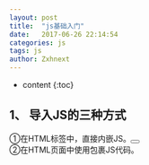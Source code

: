 ```yaml
---
layout: post
title:  "js基础入门"
date:   2017-06-26 22:14:54
categories: js
tags: js
author: Zxhnext
---
```


* content
{:toc}

## 1、 导入JS的三种方式
①在HTML标签中，直接内嵌JS。<button onclick=”func()”></button>  
②在HTML页面中使用<script></script>包裹JS代码。<script> JS代码 </ script >  
③引入外部的JS文件。<script  language=”javascript” src=”JS路径”></ script >  



## 2、 JS的常用数据类型
String 字符串 “str” ‘str’  
Boolean true/false  
Number 数值  
Object 对象  
Null 特殊的空值  
Undefined未定义(var声明了，但未赋值)  
## 3、 常用的数值函数
isNaN()：检测是一个变量，是否是非数值。先用Number()函数尝试转换，如果不能转为数值，则为NaN  
Number():
　　转换任何数据类型，为数值。  字符串含有其他字符，不能转。  null -> 0  
　　True=1 false=0   纯数值字符串=相应的数字  空字符串=0。   Undefined -> NaN  
ParseInt():将字符串转为整数类型。  
　　纯数值=数值，会抹掉小数点   空字符串 = NaN  
　　包含其他字符的字符串，会截取第一个非数值字符串前面的部分  
　　ParseInt只能转字符串，转其他类型，全是NaN  
## 4、JS中的运算符的优先级
（）  小括号最高  
！ ++ -- 单目运算符  
* / %  
+  -  
>  <  >=  <=  
== !=  
&&  与或同时存在时，&&比||高  
||  
= += -= *= /=   最低的是各种赋值  
## 5、if结构、循环结构、支持的判断结果
Boolean：false假  true真  
String：空字符串为假 一切非空为真  
Number： 0为假  一切非0为真  
Null、Undefined、NaN： 全为假  Object：全为真  
6、JS中的DOM
Document.getElementById/Name/TagName/ClassName(); //取元素节点  
GetAttribute(“属性名”);  setAttribute(“属性名”,”属性值”); // 取到、设置属性节点  
InnerText[=“文本”] : 取到/设置 文本节点  
InnerHTML[=”html代码”]: 取到/设置 元素内部的html代码  
tagName： 取到当前节点的标签名  
【修改样式系列】

.style.样式 = “样式值”    .style.cssText = “多个CSS键值对”  .className=”class名”  
【层次节点系列】

　　1 .childNodes：(数组)获取元素的所有子节点  .children  
　　2 .firstChild：获取元素的第一个子节点； firstElementChild  
　　3 .lastChild:获取元素的最后一个子节点； lastElementChild  
　　4 . parentNode:获取当前节点的父节点；  
　　5 .previousSibling:获取当前节点的前一个兄弟节点  
　　6 .nextSibling:获取当前节点的后一个兄弟节点  
　　7 . attributes:取到所有属性节点[数组]。  
【创建新增节点】

.createElement(“标签名”) 创建一个节点  .setAttribute(“”,””)给新节点设置属性
父节点.appendChild(node) 父节点最后追加新节点；  
父节点.insertBefore(newNode,oldNode) 在父节点的oldNode之前插入newNode  
需克隆节点.cloneNode(true/false);默认false：只克隆当前节点，而不克隆子节点；true：克隆所有子节点。  
【删除替换节点】

父节点.removeChild(childNode); 从父节点删除子节点  
父节点.replaceChild(newNode,oldNode); 用newNode替换掉oldNode；  
【HTML-DOM 操作表格】

1、表格对象  
①Rows: 取到所有行对象，数组格式；  
②InsertRow(index); 在index后面插入一个新行  
③DeleteRow(index); 删除表格第index+1行；  
2、行对象  
①Cells: 取到所有单元格对象，数组格式； rowIndex:返回当前行索引；  
②InsertCell(index): 在index个单元格后，插入一个新单元格；  
③DeleteCell(index): 删除index+1个单元格；  
3、单元格对象  
①cellIndex: 返回当前单元格索引；  
②InnerText、InnerHTML：设置单元文字内容。  
7、键盘事件&确定键盘按键  
1、键盘事件：keyDownàkeyPressàkeyUp  
2、长按时：不断的执行keyDownàkeyPress  
　　有keyDown，不一定有keyUp(当按键时，鼠标将焦点点走，就没有keyUp事件)  
3、确认一个按键的方法  
Dom.keyDown = function(e){         Var evn = e||window.event;      Var code = evn.keyCode||evn.charCode||evn.which;      If(code==13){  回车  }}  
4、判断组合键原理：声明多个组合键对应的标志变量(全局变量，默认为0)， 当按键keyDown时，对应的标志变量为1；当按键Up时，对应的标志变量置0；通过判断多个标志变量，是否同时为1，进而判断按键是否同时按下。  
## 8、事件冒泡&事件捕获&阻止默认事件
【事件冒泡】

当触发某DOM元素的事件时，如果祖先元素存在同类型事件。则，事件会从当前元素开始，逐个往上触发所有祖先元素的同类型事件。  
>>> 如何添加事件，会导致事件冒泡：  
DOM0模型，均为事件冒泡；  
IE中使用.attachEvent()添加的事件，均为冒泡；  
其他浏览器，.addEventListener添加的事件，当第三个参数为false时，为冒泡；  
>>> 如何阻止事件冒泡：  
IE浏览器中：将e.cancelBubble属性设为true；  
其他浏览器：调用e.stopPropagation();方法  
【事件捕获】

与冒泡相反，当触发某元素事件时，会从根节点开始，  逐个向下触发祖先元素的同类型事件，直到当前DOM为止。  
>>> 如何产生事件捕获：  
使用addEventListner()添加事件，并且将第三个参数设置为true  
【阻止各种标签的默认事件】

IE浏览器中：将e.returnValue属性设为false；  
其他浏览器：调用e.preventDefault();方法  
## 9、JS中数组的常用方法
.splice(index,num)：从index开始，删除num个元素；  
push(n):数组最后插入一个元素  pop():删除数组最后一个元素  
unshift(n):在数组第0位插入一个元素  shift():删除数组第一个元素  
sort([functuion]): 默认按照ASCII码值排序，可以传入回调函数进行排序；
升序降序排列： function(a,b){ Return a-b; //升序  return b-a;//降序 }  
Reverse: 数组反转  
Join([‘分隔符’])：将数组以指定分隔符链接为字符串，不填默认用“,”  
Concat(arr1,arr2,[arr3,[arr4,[……]]]):链接多个数组(如果数组为多维数组，只拆第一层[])  
indexOf(n):查询元素在数组的第一个下标 lasrIndexOf(n):查询元素在数组最后一个下标  
slice(begin,end); 截取数组从begin开始，到end的子数组，左闭右开。  
## 10、Number类常用方法
.toString():转为字符串 ， 相当于num+””  
.toFixed(n):将数字转为字符串，保留n位小数，四舍五入  
.valueOf():返回Number对象的基本数字值  
## 11、String类常用方法
.split(“char”); 将字符串通过指定字符分割为数组;如果传入””,则将所有字符放入数组；  
.indexof(char): 查询某个字符，在字符串的下标；  
.charAt(index): 截取字符串的第index个字符  
. substring(begin,end):截取字符串从begin开始，到end的子串。左闭右开  
.replace(old,new):将字符串的old部分子串，替换为new(如果old是字符串，只替换第一个符合要求的子串；如果old是正则，则按照正则要求替换 //g   ,替换全局)
.toLowerCase() 所有字符转为小写；  
.toUpperCase() 所有字符转为大写;  
## 12、Date类常用方法
.getFullYear(): 获取4位年份  
.getMonth(): 获取月份 0~11  
.getDate(): 获取一月中的某一天 1~31  
.getDay(): 获取一周中的某一天 0~6  
.getHours() 返回 Date 对象的小时 (0 ~ 23)  
.getMinutes() 返回 Date 对象的分钟 (0 ~ 59)  
.getSeconds() 返回 Date 对象的秒数 (0 ~ 59)  
## 13、 正则表达式的声明
① 字面量声明：  /[正则表达式]/[表达式模式g/i/m]  
② new关键字实现：var reg = new regExp(“正则表达式”,”表达式模式”);  
[表达式模式]：  
　　g:全局匹配。默认只匹配第一项符合要求；  
　　i: 忽略大小写。默认要求大小写一致；  
　　m:多行匹配。(当字符串分为多行时，多行匹配默认，会有多个开头结尾。默认，一个字符串不管分多少行，只有一个开头一个结尾。)  
## 14、正则表达式的常用规则
匹配的数据：  
　　/d 数字0-9 相当于[0-9]   /D 非数字0-9 相当于[^0-9]  
　　/w 字母、数组、下划线 [0-9a-zA-z_]  /W 非字母、数字、下划线 [^0-9a-zA-z_]  
　　/s  任何空字符   /S 非空字符  . 除了换行符的任意字符  
特殊符号：  
　　[] 需要匹配的数据  () 分组，使用|的时候进行分组  
　　| 或，两边都可以。默认从头到尾分两块，如果用(a|b)，则只匹配()里面部分  
　　^ 在[]内部，表示整个[]内部取非；在正则表达式开头，表示整个字符串的开始；  
　　$ 表示整个正则模式的结束。  
匹配次数：  
　　{} 表示匹配前面部分的次数。 {3,5} 3-5次  {3,} 3或多次 {3} 匹配3次  
　　？ 匹配前面部分0-1次   +： 1或多次  *：匹配任意次数  
## 15、JS中的面向对象和面向过程
面向过程是指专注于如何去解决一个问题的过程步骤。  
面向对象是指专注于由哪一个对象来解决这个问题。  
## 16、面向对象的三大特征  
继承、封装、多态  
## 17、什么叫封装？
封装分为方法的封装和属性的封装  
方法的封装是指将类内部的函数进行私有化处理，不对外提供调用接口，无法在类外部使用  
属性的封装是指将类中的属性进行私有化处理，对外不能直接使用对象名访问，而是提供set/get方法，让外部使用set/get方法，来对属性进行操作  
# 18、JS中的this指向问题
总的来说，就是谁最终调用函数，this就指向谁！  
This指向的规律:  
　　①通过函数名()调用的，this永远指向window  
　　②通过对象.方法调用的，this指向这个对象  
　　③函数作为数组的一个元素，用数组下标调用的，this指向这个数组  
　　④函数作为window内置函数的回调函数(setTimeout,setInterval)使用，this指向window  
　　⑤函数作为构造函数，使用new关键字声明，this指向新new出的对象  
## 19、什么叫做继承？实现继承的几种方法？
继承:使用一个子类，继承另外一个父类，那么子类就可以自动拥有父类的所有属性和方法  
①通过扩展object实现继承  
②使用原型实现继承  
③使用call、apply、bind实现继承  
通过扩展object实现继承:  

通过循环，将父类对象的所有属性和方法，全部赋给子类对象。关键点在于for-in循环，及时不扩展object，也能通过简单的循环实现操作  
使用原型实现继承:  

将父类对象，赋值给子类的prototype，那么父类对象的属性和方法就会出现在子类的prototype中。那么，实例化子类时，子类的prototype又会到子类对象的__proto__中，最终，父类对象的属性和方法，会出现在子类对象的__proto__对象中。  
使用call、apply、bind实现继承:  

通过函数名调用这三个函数，可以强行将函数中的this指定为某个对象
## 20、什么叫做闭包？
在函数内部，定义一个子函数，子函数可以访问父函数的私有变量。可以在子函数中进行操作，最后将子函数return返回
## js事件

我们都知道，有两种事件流，一个是冒泡一个是捕获。捕获就是从body开始到你触发事件的节点，从外到内的一个过程。
冒泡呢，与之相反，从你触发的节点开始，一级一级往外，直到body，是一个从内到外的过程。他们的顺序是先捕获，再冒泡。

在addEventListener中addEventListener（event事件名称，function回调函数，是否在捕获或冒泡阶段执行）第三个参数可以改变事件触发时机。

### 事件对象 event
div.onclick=function(event){}这个里面的event就是事件对象，我这里说几个常用的。

event.preventDefault() //阻止默认事件，表单提交，a标签。  
event.stopPropagation() //阻止传递下去，一帮用在一些自定义组件上，比如遮罩隐藏，在弹框上就要阻止传递了。  
event.target //触发事件的元素，事件委托会用到。  
### 事件名称

通用事件  
load 加载成功，window.load(function(){}),还有一个与之类似的DOMContentLoad当DOM加载完成之后触发。  
unload 与之相反，卸载的时候  
error 发送错误的时候，这个比较有意思。img触发error之后使用一张占位图。监听全局的错误提示，然后统计汇总，比如fundebug，也可以自己根据特性写一个针对公司项目的。  
scroll 滚动的时候触发，无限滚动之类的一些效果  
resize 放大缩小窗口的时候发生变化，和上面的scroll都需要注意去抖，
鼠标事件

click 单击事件，在DOM上单击鼠标时候触发。用户在完成一次mousedown和mouseup之后触发click。触发顺序是：mousedown -> mouseup -> click。  
mousedown和mouseup 鼠标按下和弹起，使用频率不是很高。可以做一下拖动之类的效果。  
mouseout和mouseover 鼠标移出和移入，使用起来会有冒泡的问题，可以使用延时的方法解决  
mouseleave和mouseenter 鼠标移除和移除，解决了冒泡的问题。  
mousemove 鼠标移动  
键盘通用事件  

keydown 按下键盘  
keypress 中间的一个事件  
keyup 抬起键盘  
textInput 是对keypress的补充，用意是在将文本显示给用户之前更容易拦截文本。在文本插入文本框之前会触发textInput事件。  
compositionstart 在IME的文本复合系统打开时触发，表示要开始输入了。当你使用输入法的时候会触发一下  
compositionupdate 在向输入字段中插入新字符时触发。  
compositionend 在IME的文本复合系统关闭时触发，表示返回正常键盘的输入状态。  
控件事件

input 当内容发生改变的时触发，有可能是代码触发的改动兼容ie的话input propertychange  
change 当失去焦点时，内容改变触发  
blur 失去焦点触发  
focus 获得焦点触发  
DOM变动事件  
DOMNodeInserted 插入节点时触发，appendChild这种  
DOMNodeRemoved 移除节点时触发，removeChild   
DOMSubtreeModified 发生变化最后会触发  
DOMNodeInsertedIntoDocument  
DOMAttrModified  
DOMCharacterDataModified  
触摸事件 移动端  
touchstart 触摸  
touchmove 触摸时移动  
touchend 移开  
手势 gesturestart - gesturechange - gestureend  


相关链接:  
[js基础入门](https://www.thinktxt.com/javascript/2016/03/20/JavaScript-courses-chapter01-base-introduction.html)  
[js数组](https://www.thinktxt.com/javascript/2016/03/21/JavaScript-courses-chapter02-Array.html)  
[js流程控制](https://www.thinktxt.com/javascript/2016/03/22/JavaScript-courses-chapter03-process-control.html)  
[js函数](https://www.thinktxt.com/javascript/2016/03/24/JavaScript-courses-chapter04-function.html)  
[js网页交互](https://www.thinktxt.com/javascript/2016/03/27/JavaScript-courses-chapter05-event.html)  
[js内置对象](https://www.thinktxt.com/javascript/2016/04/05/JavaScript-courses-chapter06-built-in-object.html)  
[js浏览器对象](https://www.thinktxt.com/javascript/2016/04/12/JavaScript-courses-chapter07-browser-object-modal.html)  
[js BOM对象](ttps://www.thinktxt.com/javascript/2016/04/12/JavaScript-courses-chapter07-browser-object-modal.html)  
[js DOM对象](https://www.thinktxt.com/javascript/2016/04/21/JavaScript-courses-chapter08-document-object-modal.html)  

